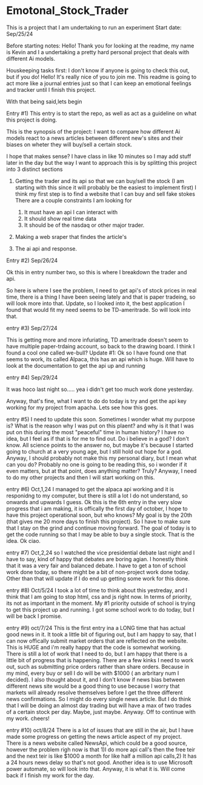 # Emotonal_Stock_Trader
This is a project that I am undertaking to run an experiment
Start date: Sep/25/24

Before starting notes:
Hello! Thank you for looking at the readme, my name is Kevin and I a undertaking a pretty hard personal project that deals with different Ai models.

Houskeeping tasks first:
I don't know if anyone is going to check this out, but if you do! Hello! It's really nice of you to join me.
This readme is going to act more like a journal entries just so that I can keep an emotional feelings and tracker until I finish this project.

With that being said,lets begin


Entry #1) 
This entry is to start the repo, as well as act as a guideline on what this project is doing.

This is the synopsis of the project:
	I want to compare how different Ai models react to a news articles between different new's sites and their biases on wheter they will buy/sell a certain stock.

I hope that makes sense?
I have class in like 10 minutes so I may add stuff later in the day but the way I want to approach this is by splitting this project into 3 distinct sections

1) Getting the trader and its api so that we can buy/sell the stock (I am starting with this since it will probably be the easiest to implement first)
	I think my first step is to find a website that I can buy and sell fake stokes
	There are a couple constraints I am looking for
	1) It must have an api I can interact with
	2) It should show real time data
	3) It should be of the nasdaq or other major trader.
		


2) Making a web sraper that findes the article's
3) The ai api and response.


Entry #2) Sep/26/24

Ok this in entry number two, so this is where I breakdown the trader and api.

So here is where I see the problem, I need to get api's of stock prices in real time, there is a thing I have been seeing lately and that is paper tradeing, so will look more into that.
Update, so I looked into it, the best application I found that would fit my need seems to be TD-ameritrade. So will look into that.

entry #3) Sep/27/24

This is getting more and more infuriating, TD ameritrade doesn't seem to have multiple paper-trdaing account, so back to the drawing board. I think I found a cool one called we-bull?
Update #1: Ok so I have found one that seems to work, its called Alpaca, this has an api which is huge. Will have to look at the documentation to get the api up and running

entry #4) Sep/29/24

It was hoco last night so..... yea i didn't get too much work done yesterday.

Anyway, that's fine, what I want to do do today is try and get the api key working for my project from apacha. Lets see how this goes.

entry #5) I need to update this soon. Sometimes I wonder what my purpose is? What is the reason why I was put on this plaent? and why is it that I was put on this during the most "peaceful"
time in human history? I have no idea, but I feel as if that is for me to find out. Do i believe in a god? I don't know. All science points to the answer no, but maybe it's because I started going to church 
at a very young age, but I still hold out hope for a god. Anyway, I should probably not make this my personal diary, but I mean what can you do? Probably no one is going to be reading this, so i wonder if 
it even matters, but at that point, does anything matter? Truly? Anyway, I need to do my other projects and then I will start working on this. 

entry #6) Oct,1,24
I managed to get the alpaca api working and it is responidng to my computer, but there is still a lot I do not understand, so onwards and upwards I guess.
Ok this is the 6th entry in the very slow progress that i am making, it is offically the first day of october, I hope to have this project operational soon, but who knows? My goal is by 
the 20th (that gives me 20 more days to finish this project). So I have to make sure that I stay on the grind and continue moving forward. The goal of today is to get the code running so
that I may be able to buy a single stock. That is the idea. 
Ok ciao.


entry #7) Oct,2,24
so I watched the vice presidential debate last night and I have to say, kind of happy that debates are boring agian. I honestly think that it was a very 
fair and balanced debate. I have to get a ton of school work done today, so there might be a bit of non-project work done today.
Other than that will update if I do end up getting some work for this done.


entry #8) Oct/5/24
I took a lot of time to think about this yestreday, and I think that I am going to stop html, css and js right now. In terms of priority, its not as important in the moment. My #1 priority outside of school is trying
to get this project up and running. I got some school work to do today, but I will be back I promise. 

entry #9) oct/7/24
This is the first entry ina a LONG time that has actual good news in it. It took a little bit of figuring out, but I am happy to say, that I can now offically submit market orders that are reflected
on the website. This is HUGE and i'm really happy that the code is somewhat working. There is still a lot of work that I need to do, but I am happy that there is a little bit of progress that is 
happening. There are a few kinks I need to work out, such as submitting price orders rather than share orders. Because in my mind, every buy or sell I do will be with $1000 ( an arbritary num I decided). I also thought about it, and I don't know if news bias between different news site would be a good thing to use because I worry that markets will already
resolve themselves before I get the three different news confirmations. So I might do every single news article. But I do think that I will be doing an almost day trading but will have a max
of two trades of a certain stock per day. Maybe, just maybe. Anyway. Off to continue with my work. cheers!

entry #10) oct/8/24
There is a lot of issues that are still in the air, but I have made some progress on getting the news article aspect of my project. There is a news website called NewsApi, which could be 
a good source, however the problem righ now is that 1)I do more api call's then the free teir and the next teir is like $1000 a month for like half a million api calls,2) It has a 24 hours news delay
so that's not good. Another idea is to use Microsoft power automate, so will look into that. Anyway, it is what it is. Will come back if I finish my work for the day.
